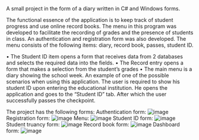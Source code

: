 A small project in the form of a diary written in C# and Windows forms. 

The functional essence of the application is to keep track of student progress and use online record books.
The menu in this program was developed to facilitate the recording of grades and the presence of students in class.
An authentication and registration form was also developed.
The menu consists of the following items: diary, record book, passes, student ID.

• The Student ID item opens a form that receives data from 2 databases and selects the required data into the fields.
• The Record entry opens a form that makes a selection from the student’s grades
• The main menu is a diary showing the school week.
An example of one of the possible scenarios when using this application. The user is required to show his student ID upon entering the educational institution. 
He opens the application and goes to the “Student ID” tab. After which the user successfully passes the checkpoint.

The project has the following forms:
Authentication form:
![image](https://github.com/marsel-mkh/diary_for_kai/assets/156915440/0a8be6cc-42e6-44fb-beac-a913f607022a)
Registration form:
![image](https://github.com/marsel-mkh/diary_for_kai/assets/156915440/1e494995-faf8-47d1-aa63-9cda8c6b2438)
Menu: 
![image](https://github.com/marsel-mkh/diary_for_kai/assets/156915440/68ebe25d-71ee-499b-ba97-3d92f270d851)
Student ID form: 
![image](https://github.com/marsel-mkh/diary_for_kai/assets/156915440/c52b37dc-e629-4ec9-8582-d0420257b24c)
Student truancy form:
![image](https://github.com/marsel-mkh/diary_for_kai/assets/156915440/2c7222ab-6795-4780-961c-34548acdc3ca)
Record book form:
![image](https://github.com/marsel-mkh/diary_for_kai/assets/156915440/b0f485ac-cef6-44e6-8b09-28961cdcba8b)
Dashboard form:
![image](https://github.com/marsel-mkh/diary_for_kai/assets/156915440/fde48452-fb04-41bd-9eca-b77c3538f81b)






